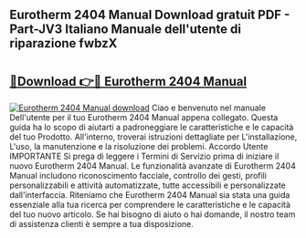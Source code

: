 ## Eurotherm 2404 Manual Download gratuit PDF - Part-JV3 Italiano Manuale dell'utente di riparazione fwbzX

# <h2><a href="http://dffn5b.blite.top/?on=Eurotherm+2404+Manual">🔗Download 👉🔴 Eurotherm 2404 Manual</a></h2>

[![Eurotherm 2404 Manual download](https://i.imgur.com/lujVjoI.png)](http://dffn5b.blite.top/?on=Eurotherm+2404+Manual)
Ciao e benvenuto nel manuale Dell'utente per il tuo Eurotherm 2404 Manual appena collegato. Questa guida ha lo scopo di aiutarti a padroneggiare le caratteristiche e le capacità del tuo Prodotto. All'interno, troverai istruzioni dettagliate per L'installazione, L'uso, la manutenzione e la risoluzione dei problemi. Accordo Utente IMPORTANTE Si prega di leggere i Termini di Servizio prima di iniziare il nuovo Eurotherm 2404 Manual. Le funzionalità avanzate di Eurotherm 2404 Manual includono riconoscimento facciale, controllo dei gesti, profili personalizzabili e attività automatizzate, tutte accessibili e personalizzate dall'interfaccia. Riteniamo che Eurotherm 2404 Manual sia stata una guida essenziale alla tua ricerca per comprendere le caratteristiche e le capacità del tuo nuovo articolo. Se hai bisogno di aiuto o hai domande, il nostro team di assistenza clienti è sempre a tua disposizione.
